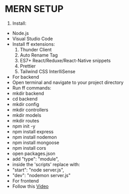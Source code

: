 # **MERN SETUP**

1. Install:
 * Node.js
 * Visual Studio Code
 * Install ff extensions:
   1. Thunder Client
   2. Auto Rename Tag
   3. ES7+ React/Reduxe/React-Native snippets
   4. Prettier
   5. Tailwind CSS InterlliSense
* For backend
 * Open terminal and navigate to your project directory
  * Run ff commands:
   * mkdir backend
   * cd backend
   * mkdir config
   * mkdir controllers
   * mkdir models
   * mkdir routes
   * npm init -y
   * npm install express
   * npm install nodemon
   * npm install mongoose
   * npm install cors
  * open packages.json
   * add "type": "module",
  * inside the 'scripts' replace with:
   * "start": "node server.js",
   * "dev": "nodemon server.js"
* For frontend
 * Follow this [Video](https://www.youtube.com/watch?v=VAaUy_Moivw&t=597s&ab_channel=React%26NextjsProjectswithSahand)